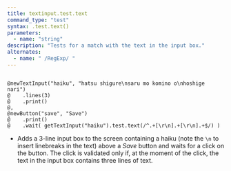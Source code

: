 ```yaml
---
title: textinput.test.text
command_type: "test"
syntax: .test.text()
parameters:
  - name: "string"
description: "Tests for a match with the text in the input box."
alternates:
  - name: " /RegExp/ "
---
```


<!--more-->

<pre><code class="language-diff-javascript diff-highlight try-true">
@newTextInput("haiku", "hatsu shigure\nsaru mo komino o\nhoshige nari")
@    .lines(3)
@    .print()
@,
@newButton("save", "Save")
@    .print()
@    .wait( getTextInput("haiku").test.text(/^.+[\r\n].+[\r\n].+$/) )
</code></pre>

+ Adds a 3-line input box to the screen containing a haiku (note the `\n` to insert linebreaks in the text) above a *Save* button and waits for a click on the button. The click is validated only if, at the moment of the click, the text in the input box contains three lines of text.		
